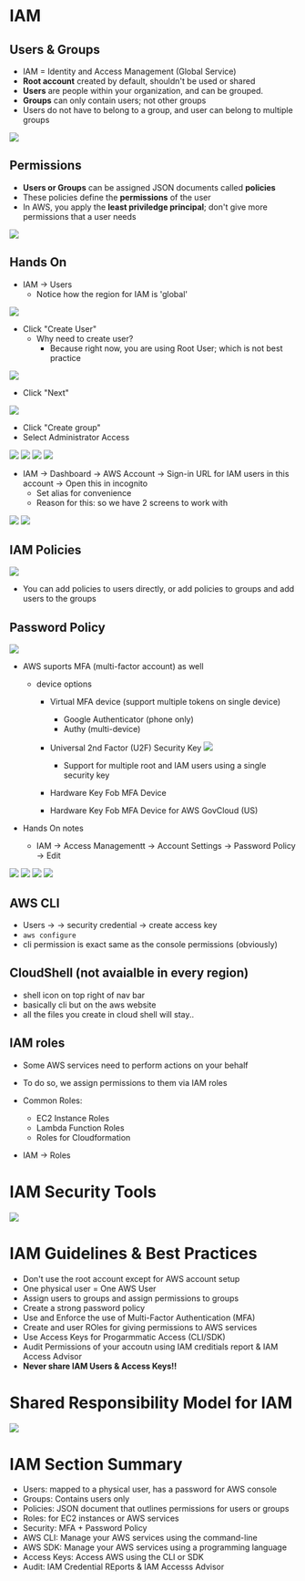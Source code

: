 # IAM

## Users & Groups

* IAM = Identity and Access Management (Global Service)
* **Root account** created by default, shouldn't be used or shared
* **Users** are people within your organization, and can be grouped.
* **Groups** can only contain users; not other groups
* Users do not have to belong to a group, and user can belong to multiple groups

<img src="./img/4_IAM/1.png"/>

## Permissions
* **Users or Groups** can be assigned JSON documents called **policies**
* These policies define the **permissions** of the user
* In AWS, you apply the **least priviledge principal**; don't give more permissions that a user needs


<img src="./img/4_IAM/2.png"/>

## Hands On

* IAM -> Users 
    * Notice how the region for IAM is 'global'

<img src="./img/4_IAM/3.png"/>

* Click "Create User"
    * Why need to create user?
        * Because right now, you are using Root User; which is not best practice
        

<img src="./img/4_IAM/4.png"/>

* Click "Next"

<img src="./img/4_IAM/6.png"/>

* Click "Create group"
* Select Administrator Access

<img src="./img/4_IAM/7.png"/>


<img src="./img/4_IAM/8.png"/>
<img src="./img/4_IAM/9.png"/>
<img src="./img/4_IAM/10.png"/>


* IAM -> Dashboard -> AWS Account -> Sign-in URL for IAM users in this account -> Open this in incognito
    * Set alias for convenience
    * Reason for this: so we have 2 screens to work with

<img src="./img/4_IAM/11.png"/>

<img src="./img/4_IAM/12.png"/>

## IAM Policies

<img src="./img/4_IAM/13.png"/>

* You can add policies to users directly, or add policies to groups and add users to the groups

## Password Policy

<img src="./img/4_IAM/14.png"/>

* AWS suports MFA (multi-factor account) as well
    * device options
        * Virtual MFA device (support multiple tokens on single device)
            * Google Authenticator (phone only)
            * Authy (multi-device)
        * Universal 2nd Factor (U2F) Security Key
            <img src="./img/4_IAM/15.png"/>
            * Support for multiple root and IAM users using a single security key

        * Hardware Key Fob MFA Device
        * Hardware Key Fob MFA Device for AWS GovCloud (US)

* Hands On notes
    * IAM -> Access Managementt -> Account Settings -> Password Policy -> Edit

<img src="./img/4_IAM/16.png"/>

<img src="./img/4_IAM/17.png"/>

<img src="./img/4_IAM/18.png"/>

<img src="./img/4_IAM/19.png"/>

## AWS CLI

* Users -> <your user> -> security credential -> create access key
* `aws configure`
* cli permission is exact same as the console permissions (obviously)

## CloudShell (not avaialble in every region)

* shell icon on top right of nav bar
* basically cli but on the aws website
* all the files you create in cloud shell will stay..

## IAM roles

* Some AWS services need to perform actions on your behalf
* To do so, we assign permissions to them via IAM roles
* Common Roles:
    * EC2 Instance Roles
    * Lambda Function Roles
    * Roles for Cloudformation

* IAM -> Roles

# IAM Security Tools

<img src="./img/4_IAM/20.png"/>

# IAM Guidelines & Best Practices

* Don't use the root account except for AWS account setup
* One physical user = One AWS User
* Assign users to groups and assign permissions to groups
* Create a strong password policy
* Use and Enforce the use of Multi-Factor Authentication (MFA)
* Create and user ROles for giving permissions to AWS services
* Use Access Keys for Progarmmatic Access (CLI/SDK)
* Audit Permissions of your accoutn using IAM creditials report & IAM Access Advisor
* **Never share IAM Users & Access Keys!!**

# Shared Responsibility Model for IAM



<img src="./img/4_IAM/21.png"/>

# IAM Section Summary

* Users: mapped to a physical user, has a password for AWS console
* Groups: Contains users only
* Policies: JSON document that outlines permissions for users or groups
* Roles: for EC2 instances or AWS services
* Security: MFA + Password Policy
* AWS CLI: Manage your AWS services using the command-line
* AWS SDK: Manage your AWS services using a programming language
* Access Keys: Access AWS using the CLI or SDK
* Audit: IAM Credential REports & IAM Accesss Advisor

